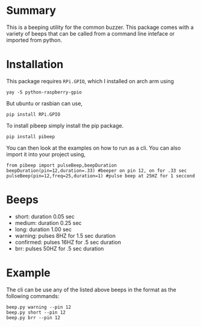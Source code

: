 # Summary

This is a beeping utility for the common buzzer. This package comes with a variety of beeps that can be called from a command line inteface or imported from python.

# Installation

This package requires `RPi.GPIO`, which I installed on arch arm using

    yay -S python-raspberry-gpio
	
But ubuntu or rasbian can use,

    pip install RPi.GPIO

To install pibeep simply install the pip package.

    pip install pibeep
	
You can then look at the examples on how to run as a cli. You can also import it into your project using,

	from pibeep import pulseBeep,beepDuration
	beepDuration(pin=12,duration=.33) #beeper on pin 12, on for .33 sec
	pulseBeep(pin=12,freq=25,duration=1) #pulse beep at 25HZ for 1 seccond


# Beeps

 - short: duration 0.05 sec
 - medium: duration 0.25 sec
 - long: duration 1.00 sec
 - warning: pulses 8HZ for 1.5 sec duration
 - confirmed: pulses 16HZ for .5 sec duration
 - brr: pulses 50HZ for .5 sec duration
 
# Example

The cli can be use any of the listed above beeps in the format as the following commands:

    beep.py warning --pin 12
	beep.py short --pin 12
	beep.py brr --pin 12

